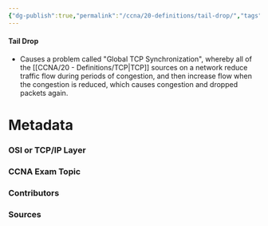 ```yaml
---
{"dg-publish":true,"permalink":"/ccna/20-definitions/tail-drop/","tags":["defs_ccna"],"created":"2023-11-05T10:55:11.000-08:00","updated":"2023-11-07T16:01:42.339-08:00"}
---
```


#### Tail Drop
- Causes a problem called "Global TCP Synchronization", whereby all of the [[CCNA/20 - Definitions/TCP\|TCP]] sources on a network reduce traffic flow during periods of congestion, and then increase flow when the congestion is reduced, which causes congestion and dropped packets again.








# Metadata
### OSI or TCP/IP Layer

### CCNA Exam Topic

### Contributors

### Sources
